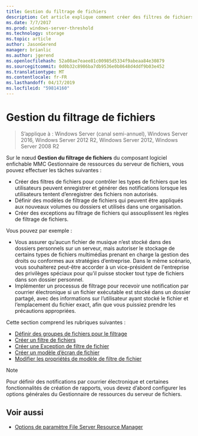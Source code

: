 ```yaml
---
title: Gestion du filtrage de fichiers
description: Cet article explique comment créer des filtres de fichiers, générer des notifications, définir des modèles de filtrage de fichiers et créer des exceptions au filtrage de fichiers
ms.date: 7/7/2017
ms.prod: windows-server-threshold
ms.technology: storage
ms.topic: article
author: JasonGerend
manager: brianlic
ms.author: jgerend
ms.openlocfilehash: 52a08ae7eaee81c00985d5334f9abeaa84e30879
ms.sourcegitcommit: 0d0b32c8986ba7db9536e0b8648d4ddf9b03e452
ms.translationtype: MT
ms.contentlocale: fr-FR
ms.lasthandoff: 04/17/2019
ms.locfileid: "59814160"
---
```

# <a name="file-screening-management"></a>Gestion du filtrage de fichiers

> S’applique à : Windows Server (canal semi-annuel), Windows Server 2016, Windows Server 2012 R2, Windows Server 2012, Windows Server 2008 R2

Sur le nœud **Gestion du filtrage de fichiers** du composant logiciel enfichable MMC Gestionnaire de ressources du serveur de fichiers, vous pouvez effectuer les tâches suivantes :

-   Créer des filtres de fichiers pour contrôler les types de fichiers que les utilisateurs peuvent enregistrer et générer des notifications lorsque les utilisateurs tentent d’enregistrer des fichiers non autorisés.
-   Définir des modèles de filtrage de fichiers qui peuvent être appliqués aux nouveaux volumes ou dossiers et utilisés dans une organisation.
-   Créer des exceptions au filtrage de fichiers qui assouplissent les règles de filtrage de fichiers.

Vous pouvez par exemple :

-   Vous assurer qu’aucun fichier de musique n’est stocké dans des dossiers personnels sur un serveur, mais autoriser le stockage de certains types de fichiers multimédias prenant en charge la gestion des droits ou conformes aux stratégies d’entreprise. Dans le même scénario, vous souhaiterez peut-être accorder à un vice-président de l'entreprise des privilèges spéciaux pour qu'il puisse stocker tout type de fichiers dans son dossier personnel.
-   Implémenter un processus de filtrage pour recevoir une notification par courrier électronique si un fichier exécutable est stocké dans un dossier partagé, avec des informations sur l’utilisateur ayant stocké le fichier et l’emplacement du fichier exact, afin que vous puissiez prendre les précautions appropriées.

Cette section comprend les rubriques suivantes :

-   [Définir des groupes de fichiers pour le filtrage](define-file-groups-for-screening.md)
-   [Créer un filtre de fichiers](create-file-screen.md)
-   [Créer une Exception de filtre de fichier](create-file-screen-exception.md)
-   [Créer un modèle d’écran de fichier](create-file-screen-template.md)
-   [Modifier les propriétés de modèle de filtre de fichier](edit-file-screen-template-properties.md)

> [!Note]
> Pour définir des notifications par courrier électronique et certaines fonctionnalités de création de rapports, vous devez d’abord configurer les options générales du Gestionnaire de ressources du serveur de fichiers.

## <a name="see-also"></a>Voir aussi

-   [Options de paramètre File Server Resource Manager](setting-file-server-resource-manager-options.md)


